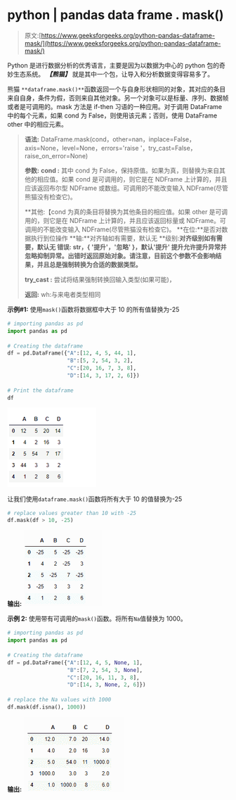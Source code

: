 # python | pandas data frame . mask()

> 原文:[https://www.geeksforgeeks.org/python-pandas-dataframe-mask/](https://www.geeksforgeeks.org/python-pandas-dataframe-mask/)

Python 是进行数据分析的优秀语言，主要是因为以数据为中心的 python 包的奇妙生态系统。 ***【熊猫】*** 就是其中一个包，让导入和分析数据变得容易多了。

熊猫 `**dataframe.mask()**`函数返回一个与自身形状相同的对象，其对应的条目来自自身，条件为假，否则来自其他对象。另一个对象可以是标量、序列、数据帧或者是可调用的。mask 方法是 if-then 习语的一种应用。对于调用 DataFrame 中的每个元素，如果 cond 为 False，则使用该元素；否则，使用 DataFrame other 中的相应元素。

> **语法:** DataFrame.mask(cond，other=nan，inplace=False，axis=None，level=None，errors='raise '，try_cast=False，raise_on_error=None)
> 
> **参数:**
> **cond :** 其中 cond 为 False，保持原值。如果为真，则替换为来自其他的相应值。如果 cond 是可调用的，则它是在 NDFrame 上计算的，并且应该返回布尔型 NDFrame 或数组。可调用的不能改变输入 NDFrame(尽管熊猫没有检查它)。
> 
> **其他:【cond 为真的条目将替换为其他条目的相应值。如果 other 是可调用的，则它是在 NDFrame 上计算的，并且应该返回标量或 NDFrame。可调用的不能改变输入 NDFrame(尽管熊猫没有检查它)。
> **在位:**是否对数据执行到位操作
> **轴:**对齐轴如有需要，默认无
> **级别:**对齐级别如有需要，默认无
> **错误:** str，{ '提升'，'忽略' }，默认'提升'
> 提升允许提升异常并忽略抑制异常。出错时返回原始对象。请注意，目前这个参数不会影响结果，并且总是强制转换为合适的数据类型。**
> 
> **try_cast :** 尝试将结果强制转换回输入类型(如果可能)，
> 
> **返回:** wh:与来电者类型相同

**示例#1:** 使用`mask()`函数将数据框中大于 10 的所有值替换为-25

```py
# importing pandas as pd
import pandas as pd

# Creating the dataframe 
df = pd.DataFrame({"A":[12, 4, 5, 44, 1],
                   "B":[5, 2, 54, 3, 2],
                   "C":[20, 16, 7, 3, 8],
                   "D":[14, 3, 17, 2, 6]})

# Print the dataframe
df
```

![](img/06fb933825fd3c59f9328866de87d49e.png)

让我们使用`dataframe.mask()`函数将所有大于 10 的值替换为-25

```py
# replace values greater than 10 with -25
df.mask(df > 10, -25)
```

**输出:**
![](img/2dfdd4eba799f3136dc2613be15081d3.png)

**示例 2:** 使用带有可调用的`mask()`函数。将所有`Na`值替换为 1000。

```py
# importing pandas as pd
import pandas as pd

# Creating the dataframe 
df = pd.DataFrame({"A":[12, 4, 5, None, 1],
                   "B":[7, 2, 54, 3, None],
                   "C":[20, 16, 11, 3, 8],
                   "D":[14, 3, None, 2, 6]})

# replace the Na values with 1000
df.mask(df.isna(), 1000))
```

**输出:**
![](img/d5274dda72dd910c9d3bf10b974e4456.png)